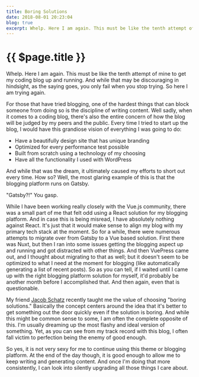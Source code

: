 ```yaml
---
title: Boring Solutions
date: 2018-08-01 20:23:04
blog: true
excerpt: Whelp. Here I am again. This must be like the tenth attempt of mine to get my coding blog up and running. And while that may be discouraging in hindsight, as the saying goes, you only fail when you stop trying. So here I am trying again. 
---
```


# {{ $page.title }}

Whelp. Here I am again. This must be like the tenth attempt of mine to get my coding blog up and running. And while that may be discouraging in hindsight, as the saying goes, you only fail when you stop trying. So here I am trying again. 

For those that have tried blogging, one of the hardest things that can block someone from doing so is the discipline of writing content. Well sadly, when it comes to a coding blog, there's also the entire concern of how the blog will be judged by my peers and the public. Every time I tried to start up the blog, I would have this grandiose vision of everything I was going to do:

- Have a beautifully design site that has unique branding
- Optimized for every performance test possible
- Built from scratch using a technology of my choosing
- Have all the functionality I used with WordPress

And while that was the dream, it ultimately caused my efforts to short out every time. How so? Well, the most glaring example of this is that the blogging platform runs on Gatsby. 

"Gatsby?!" You gasp.

While I have been working really closely with the Vue.js community, there was a small part of me that felt odd using a React solution for my blogging platform. And in case this is being misread, I have absolutely nothing against React. It's just that it would make sense to align my blog with my primary tech stack at the moment. So for a while, there were numerous attempts to migrate over from Gatsby to a Vue based solution. First there was Nuxt, but then I ran into some issues getting the blogging aspect up and running and got distracted with other things. And then VuePress came out, and I thought about migrating to that as well; but it doesn't seem to be optimized to what I need at the moment for blogging (like automatically generating a list of recent posts). So as you can tell, if I waited until I came up with the right blogging platform solution for myself, it'd probably be another month before I accomplished that. And then again, even that is questionable.

My friend [Jacob Schatz](https://www.twitter.com/jakecodes) recently taught me the value of choosing "boring solutions." Basically the concept centers around the idea that it's better to get something out the door quickly even if the solution is boring. And while this might be common sense to some, I am often the complete opposite of this. I'm usually dreaming up the most flashy and ideal version of something. Yet, as you can see from my track record with this blog, I often fall victim to perfection being the enemy of good enough. 

So yes, it is not very sexy for me to continue using this theme or blogging platform. At the end of the day though, it is good enough to allow me to keep writing and generating content. And once I'm doing that more consistently, I can look into silently upgrading all those things I care about.
